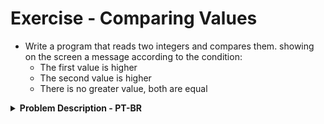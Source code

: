 # Exercise - Comparing Values
- Write a program that reads two integers and compares them. showing on the screen a message according to the condition:
   - The first value is higher
   - The second value is higher
   - There is no greater value, both are equal
   
<details >
  <summary><b>Problem Description - PT-BR</b></summary>

- Escreva um programa que leia dois números inteiros e compare-os. mostrando na tela uma mensagem de acordo com a condição:
  - O primeiro valor é maior
  - O segundo valor é maior
  - Não existe valor maior, os dois são iguais

</details>
